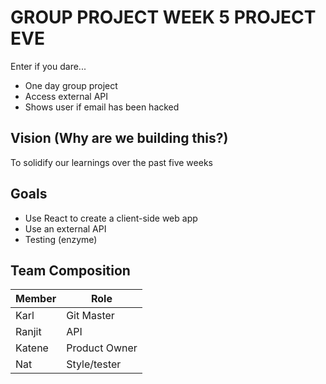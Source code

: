 # GROUP PROJECT WEEK 5 PROJECT EVE
Enter if you dare...

* One day group project
* Access external API
* Shows user if email has been hacked

## Vision (Why are we building this?)

To solidify our learnings over the past five weeks

## Goals

- Use React to create a client-side web app
- Use an external API
- Testing (enzyme)


## Team Composition

| Member | Role                         |
| ------ | ---------------------------- |
| Karl   | Git Master                   |
| Ranjit | API |
| Katene    | Product Owner                |
| Nat    | Style/tester               |
